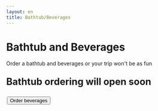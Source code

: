 ```yaml
---
layout: en
title: Bathtub/Beverages
---
```


<h1>Bathtub and Beverages</h1>
<p>Order a bathtub and beverages or your trip won't be as fun</p>

<!--
<div id="poster-image" style="background-image: url('/static/img/badekar.png');">
</div>
-->

<p style="font-weight: bold; font-size: 25px;">Bathtub ordering will open soon</p>

<!--
<a style="text-align: center" href="https://forms.gle/bbZ8T1Co8L4XXS5cA">
	<button class="applyBtn">
	  Order bathtub
	</button>
</a>
-->

<a style="text-align: center; padding: 2px" href="https://forms.gle/FEG9769vdqG83rJj8">
	<button class="applyBtn"> 
		Order beverages
	</button>
</a>
